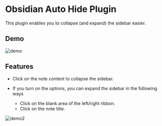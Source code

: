 # Obsidian Auto Hide Plugin

This plugin enables you to collapse (and expand) the sidebar easier.


## Demo

![demo](https://user-images.githubusercontent.com/97661658/184786896-358e253a-d024-4d31-a33b-f200ce69e53a.gif)

## Features

- Click on the note content to collapse the sidebar.

- If you turn on the options, you can expand the sidebar in the following ways
    - Click on the blank area of the left/right ribbon.
    - Click on the note title.

![demo2](https://user-images.githubusercontent.com/97661658/184786906-ba29ca56-9d06-48c1-a148-3c8e6b503d6d.gif)
